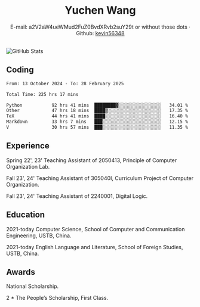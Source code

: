  <center>
     <h1>Yuchen Wang</h1>
     <div>
         <span>
             E-mail:
             a2V2aW4ueWMud2FuZ0BvdXRvb2suY29t or without those dots
         </span>
         ·
         <span>
             Github:
             <a href="https://github.com/kevin56348">kevin56348</a>
         </span>
     </div>
 </center>
<br>
<p><img src="https://github-readme-stats.vercel.app/api?username=kevin56348&amp;show_icons=true" alt="GitHub Stats"></p>

## Coding

<!-- ![Top Langs](https://github-readme-stats.vercel.app/api/top-langs/?username=kevin56348) -->

<!--START_SECTION:waka-->

```txt
From: 13 October 2024 - To: 28 February 2025

Total Time: 225 hrs 17 mins

Python           92 hrs 41 mins  ████████▓░░░░░░░░░░░░░░░░   34.01 %
Other            47 hrs 18 mins  ████▒░░░░░░░░░░░░░░░░░░░░   17.35 %
TeX              44 hrs 41 mins  ████░░░░░░░░░░░░░░░░░░░░░   16.40 %
Markdown         33 hrs 7 mins   ███░░░░░░░░░░░░░░░░░░░░░░   12.15 %
V                30 hrs 57 mins  ███░░░░░░░░░░░░░░░░░░░░░░   11.35 %
```

<!--END_SECTION:waka-->

## Experience 

Spring 22', 23' Teaching Assistant of 2050413, Principle of Computer Organization Lab.

Fall 23', 24' Teaching Assistant of 305040I, Curriculum Project of Computer Organization.

Fall 23', 24' Teaching Assistant of 2240001, Digital Logic.

## Education

2021-today Computer Science, School of Computer and Communication Engineering, USTB, China.

2021-today English Language and Literature, School of Foreign Studies, USTB, China.

## Awards

National Scholarship.

2 * The People’s Scholarship, First Class.
